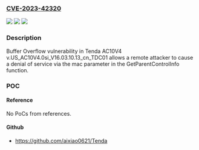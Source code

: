 ### [CVE-2023-42320](https://cve.mitre.org/cgi-bin/cvename.cgi?name=CVE-2023-42320)
![](https://img.shields.io/static/v1?label=Product&message=n%2Fa&color=blue)
![](https://img.shields.io/static/v1?label=Version&message=n%2Fa&color=blue)
![](https://img.shields.io/static/v1?label=Vulnerability&message=n%2Fa&color=brighgreen)

### Description

Buffer Overflow vulnerability in Tenda AC10V4 v.US_AC10V4.0si_V16.03.10.13_cn_TDC01 allows a remote attacker to cause a denial of service via the mac parameter in the GetParentControlInfo function.

### POC

#### Reference
No PoCs from references.

#### Github
- https://github.com/aixiao0621/Tenda

